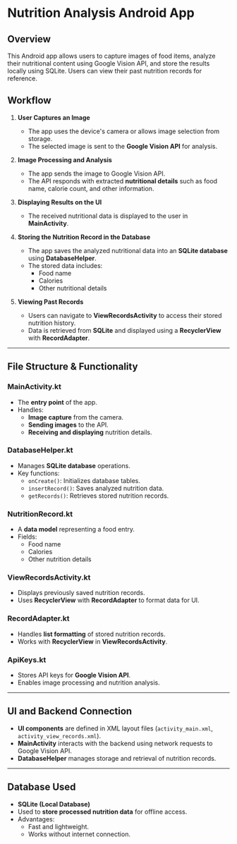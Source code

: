 # Nutrition Analysis Android App

## Overview
This Android app allows users to capture images of food items, analyze their nutritional content using Google Vision API, and store the results locally using SQLite. Users can view their past nutrition records for reference.

## **Workflow**
1. **User Captures an Image**
   - The app uses the device's camera or allows image selection from storage.
   - The selected image is sent to the **Google Vision API** for analysis.
   
2. **Image Processing and Analysis**
   - The app sends the image to Google Vision API.
   - The API responds with extracted **nutritional details** such as food name, calorie count, and other information.

3. **Displaying Results on the UI**
   - The received nutritional data is displayed to the user in **MainActivity**.

4. **Storing the Nutrition Record in the Database**
   - The app saves the analyzed nutritional data into an **SQLite database** using **DatabaseHelper**.
   - The stored data includes:
     - Food name
     - Calories
     - Other nutritional details

5. **Viewing Past Records**
   - Users can navigate to **ViewRecordsActivity** to access their stored nutrition history.
   - Data is retrieved from **SQLite** and displayed using a **RecyclerView** with **RecordAdapter**.

---
## **File Structure & Functionality**

### **MainActivity.kt**
- The **entry point** of the app.
- Handles:
  - **Image capture** from the camera.
  - **Sending images** to the API.
  - **Receiving and displaying** nutrition details.

### **DatabaseHelper.kt**
- Manages **SQLite database** operations.
- Key functions:
  - `onCreate()`: Initializes database tables.
  - `insertRecord()`: Saves analyzed nutrition data.
  - `getRecords()`: Retrieves stored nutrition records.

### **NutritionRecord.kt**
- A **data model** representing a food entry.
- Fields:
  - Food name
  - Calories
  - Other nutrition details

### **ViewRecordsActivity.kt**
- Displays previously saved nutrition records.
- Uses **RecyclerView** with **RecordAdapter** to format data for UI.

### **RecordAdapter.kt**
- Handles **list formatting** of stored nutrition records.
- Works with **RecyclerView** in **ViewRecordsActivity**.

### **ApiKeys.kt**
- Stores API keys for **Google Vision API**.
- Enables image processing and nutrition analysis.

---
## **UI and Backend Connection**
- **UI components** are defined in XML layout files (`activity_main.xml`, `activity_view_records.xml`).
- **MainActivity** interacts with the backend using network requests to Google Vision API.
- **DatabaseHelper** manages storage and retrieval of nutrition records.

---
## **Database Used**
- **SQLite (Local Database)**
- Used to **store processed nutrition data** for offline access.
- Advantages:
  - Fast and lightweight.
  - Works without internet connection.


